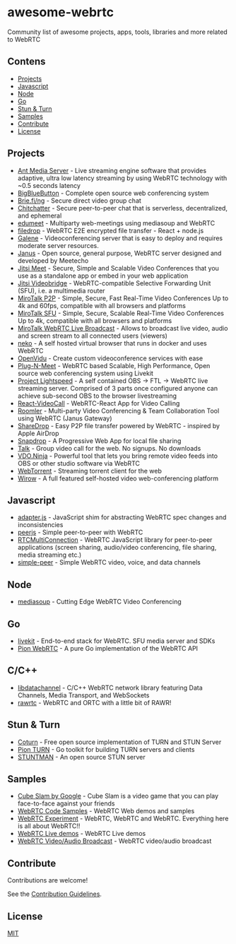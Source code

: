 # awesome-webrtc
Community list of awesome projects, apps, tools, libraries and more related to WebRTC

## Contens

- [Projects](#projects)
- [Javascript](#javascript)
- [Node](#node)
- [Go](#go)
- [Stun & Turn](#stun-&-turn)
- [Samples](#samples)
- [Contribute](#contribute)
- [License](#license)

## Projects

- [Ant Media Server](https://github.com/ant-media/Ant-Media-Server) - Live streaming engine software that provides adaptive, ultra low latency streaming by using WebRTC technology with ~0.5 seconds latency
- [BigBlueButton](https://github.com/bigbluebutton/bigbluebutton) - Complete open source web conferencing system
- [Brie.fi/ng](https://github.com/holtwick/briefing/) - Secure direct video group chat
- [Chitchatter](https://github.com/jeremyckahn/chitchatter) - Secure peer-to-peer chat that is serverless, decentralized, and ephemeral
- [edumeet](https://github.com/edumeet/edumeet) - Multiparty web-meetings using mediasoup and WebRTC
- [filedrop](https://github.com/mat-sz/filedrop) - WebRTC E2E encrypted file transfer - React + node.js
- [Galene](https://github.com/jech/galene) - Videoconferencing server that is easy to deploy and requires moderate server resources.
- [Janus](https://github.com/meetecho/janus-gateway) - Open source, general purpose, WebRTC server designed and developed by Meetecho
- [Jitsi Meet](https://github.com/jitsi/jitsi-meet) - Secure, Simple and Scalable Video Conferences that you use as a standalone app or embed in your web application
- [Jitsi Videobridge](https://github.com/jitsi/jitsi-videobridge) - WebRTC-compatible Selective Forwarding Unit (SFU), i.e. a multimedia router
- [MiroTalk P2P](https://github.com/miroslavpejic85/mirotalk) - Simple, Secure, Fast Real-Time Video Conferences Up to 4k and 60fps, compatible with all browsers and platforms
- [MiroTalk SFU](https://github.com/miroslavpejic85/mirotalksfu) - Simple, Secure, Scalable Real-Time Video Conferences Up to 4k, compatible with all browsers and platforms
- [MiroTalk WebRTC Live Broadcast](https://github.com/miroslavpejic85/mirotalkbro) - Allows to broadcast live video, audio and screen stream to all connected users (viewers)
- [neko](https://github.com/m1k1o/neko) - A self hosted virtual browser that runs in docker and uses WebRTC
- [OpenVidu](https://github.com/OpenVidu/openvidu) - Create custom videoconference services with ease
- [Plug-N-Meet](https://github.com/mynaparrot/plugNmeet-server) - WebRTC based Scalable, High Performance, Open source web conferencing system using Livekit
- [Project Lightspeed](https://github.com/GRVYDEV/Project-Lightspeed) - A self contained OBS -> FTL -> WebRTC live streaming server. Comprised of 3 parts once configured anyone can achieve sub-second OBS to the browser livestreaming
- [React-VideoCall](https://github.com/nguymin4/react-videocall) - WebRTC-React App for Video Calling
- [Roomler](https://github.com/gjovanov/roomler) - Multi-party Video Conferencing & Team Collaboration Tool using WebRTC (Janus Gateway)
- [ShareDrop](https://github.com/szimek/sharedrop) - Easy P2P file transfer powered by WebRTC - inspired by Apple AirDrop
- [Snapdrop](https://github.com/RobinLinus/snapdrop) - A Progressive Web App for local file sharing
- [Talk](https://github.com/vasanthv/talk) - Group video call for the web. No signups. No downloads
- [VDO.Ninja](https://github.com/steveseguin/vdo.ninja) - Powerful tool that lets you bring remote video feeds into OBS or other studio software via WebRTC
- [WebTorrent](https://github.com/webtorrent/webtorrent) - Streaming torrent client for the web
- [Wirow](https://github.com/wirow-io/wirow-server) - A full featured self-hosted video web-conferencing platform

## Javascript

- [adapter.js](https://github.com/webrtcHacks/adapter) - JavaScript shim for abstracting WebRTC spec changes and inconsistencies
- [peerjs](https://github.com/peers/peerjs) - Simple peer-to-peer with WebRTC
- [RTCMultiConnection](https://github.com/muaz-khan/RTCMultiConnection) - WebRTC JavaScript library for peer-to-peer applications (screen sharing, audio/video conferencing, file sharing, media streaming etc.)
- [simple-peer](https://github.com/feross/simple-peer) - Simple WebRTC video, voice, and data channels

## Node

- [mediasoup](https://github.com/versatica/mediasoup/) - Cutting Edge WebRTC Video Conferencing

## Go

- [livekit](https://github.com/livekit/livekit) - End-to-end stack for WebRTC. SFU media server and SDKs
- [Pion WebRTC](https://github.com/pion/webrtc) - A pure Go implementation of the WebRTC API

## C/C++

- [libdatachannel](https://github.com/paullouisageneau/libdatachannel) - C/C++ WebRTC network library featuring Data Channels, Media Transport, and WebSockets
- [rawrtc](https://github.com/rawrtc/rawrtc) - WebRTC and ORTC with a little bit of RAWR!

## Stun & Turn

- [Coturn](https://github.com/coturn/coturn) - Free open source implementation of TURN and STUN Server
- [Pion TURN](https://github.com/pion/turn) -  Go toolkit for building TURN servers and clients
- [STUNTMAN](https://github.com/jselbie/stunserver) - An open source STUN server

## Samples

- [Cube Slam by Google](https://experiments.withgoogle.com/cube-slam) - Cube Slam is a video game that you can play face-to-face against your friends
- [WebRTC Code Samples](https://github.com/webrtc/samples) - WebRTC Web demos and samples
- [WebRTC Experiment](https://github.com/muaz-khan/WebRTC-Experiment) - WebRTC, WebRTC and WebRTC. Everything here is all about WebRTC!!
- [WebRTC Live demos](https://webrtc.github.io/samples/) - WebRTC Live demos
- [WebRTC Video/Audio Broadcast](https://github.com/TannerGabriel/WebRTC-Video-Broadcast) - WebRTC video/audio broadcast

## Contribute

Contributions are welcome!

See the [Contribution Guidelines](https://github.com/nuzulul/awesome-webrtc/blob/main/CONTRIBUTING.md).

## License

[MIT](https://github.com/nuzulul/awesome-webrtc/blob/main/LICENSE)
